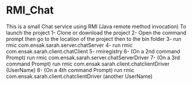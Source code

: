 # RMI_Chat
This is a small Chat service using RMI (Java remote method invocation)
To launch the project
1- Clone or download the project 
2- Open the command prompt then go to the location of the project then to the bin folder
3- run rmic com.ensak.sarah.server.chatServer
4- run rmic com.ensak.sarah.client.chatClient
5- rmiregistry
6- (On a 2nd command Prompt) run rmic com.ensak.sarah.server.chatServerDriver
7- (On a 3rd command Prompt) run rmic com.ensak.sarah.client.chatclientDriver (UserName)
8- (On a 4th command Prompt) run rmic com.ensak.sarah.client.chatclientDriver (another UserName)



